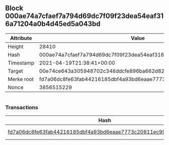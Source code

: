 ## Block 000ae74a7cfaef7a794d69dc7f09f23dea54eaf316a71204a0b4d45ed5a043bd

Attribute | Value
--- | ---
Height | 28410
Hash | 000ae74a7cfaef7a794d69dc7f09f23dea54eaf316a71204a0b4d45ed5a043bd
Timestamp | 2021-04-19T21:38:41+00:00
Target | 00e74ce643a305948702c348ddcfe896ba662d82c1a228faf4ad12250f07334e
Merke root | fd7a06dc8fe63fab44216185dbf4a93bd6eaae7773c20811ec99f8d3f6500898
Nonce | 3856515229

```

```

### Transactions

Hash | Amount
--- | ---
[fd7a06dc8fe63fab44216185dbf4a93bd6eaae7773c20811ec99f8d3f6500898](fd7a06dc8fe63fab44216185dbf4a93bd6eaae7773c20811ec99f8d3f6500898.md) | 10.00000000 SKEPTI 
